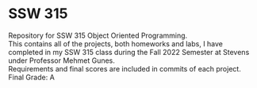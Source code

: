 # SSW 315
Repository for SSW 315 Object Oriented Programming.<br />
This contains all of the projects, both homeworks and labs, I have completed in my SSW 315 class during the Fall 2022 Semester at Stevens under Professor Mehmet Gunes.<br />
Requirements and final scores are included in commits of each project.<br />
Final Grade: A
